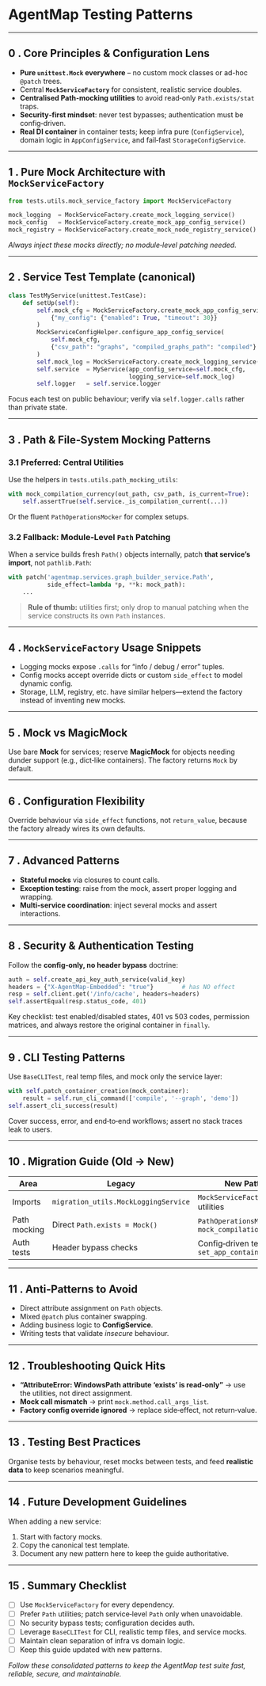 # AgentMap Testing Patterns

---

## 0&nbsp;. Core Principles & Configuration Lens  
- **Pure `unittest.Mock` everywhere** – no custom mock classes or ad-hoc `@patch` trees.  
- Central **`MockServiceFactory`** for consistent, realistic service doubles.  
- **Centralised Path‑mocking utilities** to avoid read‑only `Path.exists/stat` traps.  
- **Security‑first mindset**: never test bypasses; authentication must be config‑driven.  
- **Real DI container** in container tests; keep infra pure (`ConfigService`), domain logic in `AppConfigService`, and fail‑fast `StorageConfigService`.  

---

## 1&nbsp;. Pure Mock Architecture with `MockServiceFactory`

```python
from tests.utils.mock_service_factory import MockServiceFactory

mock_logging  = MockServiceFactory.create_mock_logging_service()
mock_config   = MockServiceFactory.create_mock_app_config_service()
mock_registry = MockServiceFactory.create_mock_node_registry_service()
```

*Always inject these mocks directly; no module‑level patching needed.*

---

## 2&nbsp;. Service Test Template (canonical)

```python
class TestMyService(unittest.TestCase):
    def setUp(self):
        self.mock_cfg = MockServiceFactory.create_mock_app_config_service(
            {"my_config": {"enabled": True, "timeout": 30}}
        )
        MockServiceConfigHelper.configure_app_config_service(
            self.mock_cfg,
            {"csv_path": "graphs", "compiled_graphs_path": "compiled"}
        )
        self.mock_log = MockServiceFactory.create_mock_logging_service()
        self.service  = MyService(app_config_service=self.mock_cfg,
                                  logging_service=self.mock_log)
        self.logger   = self.service.logger
```

Focus each test on public behaviour; verify via `self.logger.calls` rather than private state.

---

## 3&nbsp;. Path & File‑System Mocking Patterns  

### 3.1 Preferred: Central Utilities  
Use the helpers in `tests.utils.path_mocking_utils`:

```python
with mock_compilation_currency(out_path, csv_path, is_current=True):
    self.assertTrue(self.service._is_compilation_current(...))
```

Or the fluent `PathOperationsMocker` for complex setups.

### 3.2 Fallback: Module‑Level `Path` Patching  
When a service builds fresh `Path()` objects internally, patch **that service’s import**, not `pathlib.Path`:

```python
with patch('agentmap.services.graph_builder_service.Path',
           side_effect=lambda *p, **k: mock_path):
    ...
```

> **Rule of thumb:** utilities first; only drop to manual patching when the service constructs its own `Path` instances.

---

## 4&nbsp;. `MockServiceFactory` Usage Snippets  
* Logging mocks expose `.calls` for “info / debug / error” tuples.  
* Config mocks accept override dicts or custom `side_effect` to model dynamic config.  
* Storage, LLM, registry, etc. have similar helpers—extend the factory instead of inventing new mocks.

---

## 5&nbsp;. Mock vs MagicMock  
Use bare **Mock** for services; reserve **MagicMock** for objects needing dunder support (e.g., dict‑like containers). The factory returns `Mock` by default.

---

## 6&nbsp;. Configuration Flexibility  
Override behaviour via `side_effect` functions, not `return_value`, because the factory already wires its own defaults.

---

## 7&nbsp;. Advanced Patterns  
* **Stateful mocks** via closures to count calls.  
* **Exception testing**: raise from the mock, assert proper logging and wrapping.  
* **Multi‑service coordination**: inject several mocks and assert interactions.  

---

## 8&nbsp;. Security & Authentication Testing  
Follow the **config‑only, no header bypass** doctrine:

```python
auth = self.create_api_key_auth_service(valid_key)
headers = {"X-AgentMap-Embedded": "true"}        # has NO effect
resp = self.client.get('/info/cache', headers=headers)
self.assertEqual(resp.status_code, 401)
```

Key checklist: test enabled/disabled states, 401 vs 503 codes, permission matrices, and always restore the original container in `finally`.

---

## 9&nbsp;. CLI Testing Patterns  
Use `BaseCLITest`, real temp files, and mock only the service layer:

```python
with self.patch_container_creation(mock_container):
    result = self.run_cli_command(['compile', '--graph', 'demo'])
self.assert_cli_success(result)
```

Cover success, error, and end‑to‑end workflows; assert no stack traces leak to users.

---

## 10&nbsp;. Migration Guide (Old → New)

| Area            | Legacy                                   | New Pattern                                         |
|-----------------|------------------------------------------|-----------------------------------------------------|
| Imports         | `migration_utils.MockLoggingService`     | `MockServiceFactory` + Path utilities               |
| Path mocking    | Direct `Path.exists = Mock()`            | `PathOperationsMocker` / `mock_compilation_currency`|
| Auth tests      | Header bypass checks                     | Config‑driven tests with `set_app_container`        |

---

## 11&nbsp;. Anti‑Patterns to Avoid  
* Direct attribute assignment on `Path` objects.  
* Mixed `@patch` plus container swapping.  
* Adding business logic to **ConfigService**.  
* Writing tests that validate *insecure* behaviour.  

---

## 12&nbsp;. Troubleshooting Quick Hits  
* **“AttributeError: WindowsPath attribute ‘exists’ is read‑only”** → use the utilities, not direct assignment.  
* **Mock call mismatch** → print `mock.method.call_args_list`.  
* **Factory config override ignored** → replace side‑effect, not return‑value.  

---

## 13&nbsp;. Testing Best Practices  
Organise tests by behaviour, reset mocks between tests, and feed **realistic data** to keep scenarios meaningful.  

---

## 14&nbsp;. Future Development Guidelines  
When adding a new service:  
1. Start with factory mocks.  
2. Copy the canonical test template.  
3. Document any new pattern here to keep the guide authoritative.  

---

## 15&nbsp;. Summary Checklist  

- [ ] Use `MockServiceFactory` for every dependency.  
- [ ] Prefer `Path` utilities; patch service‑level `Path` only when unavoidable.  
- [ ] No security bypass tests; configuration decides auth.  
- [ ] Leverage `BaseCLITest` for CLI, realistic temp files, and service mocks.  
- [ ] Maintain clean separation of infra vs domain logic.  
- [ ] Keep this guide updated with new patterns.

*Follow these consolidated patterns to keep the AgentMap test suite fast, reliable, secure, and maintainable.*
